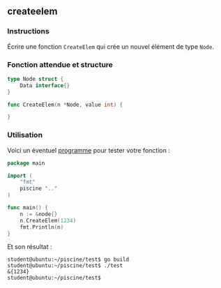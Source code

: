 ## createelem

### Instructions

Écrire une fonction `CreateElem` qui crée un nouvel élément de type `Node`.

### Fonction attendue et structure

```go
type Node struct {
	Data interface{}
}

func CreateElem(n *Node, value int) {

}
```

### Utilisation

Voici un éventuel [programme](TODO-LINK) pour tester votre fonction :

```go
package main

import (
	"fmt"
	piscine ".."
)

func main() {
	n := &node{}
	n.CreateElem(1234)
	fmt.Println(n)
}
```

Et son résultat :

```console
student@ubuntu:~/piscine/test$ go build
student@ubuntu:~/piscine/test$ ./test
&{1234}
student@ubuntu:~/piscine/test$
```
